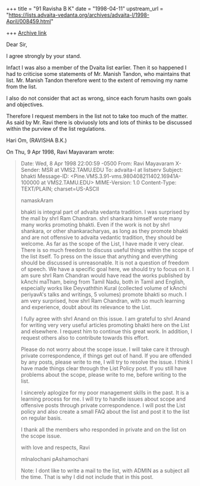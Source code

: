 +++
title = "91 Ravisha B K"
date = "1998-04-11"
upstream_url = "https://lists.advaita-vedanta.org/archives/advaita-l/1998-April/008459.html"

+++
[Archive link](https://lists.advaita-vedanta.org/archives/advaita-l/1998-April/008459.html)

Dear Sir,

I agree strongly by your stand.

Infact I was also a member of the Dvaita list earlier.
Then it so happened I had to criticise some statements of Mr. Manish Tandon,
who maintains that list. Mr. Manish Tandon therefore went to the extent
of removing my name from the list.

I also do not consider that act as wrong, since each forum hasits own
goals and objectives.

Therefore I request members in the list not to take too much of the matter.
As said by Mr. Ravi there is obviuosly lots and lots of thinks to be
discussed within the purview of the list regulations.

Hari Om,
(RAVISHA B.K.)



On Thu, 9 Apr 1998, Ravi Mayavaram wrote:

>   Date: Wed, 8 Apr 1998 22:00:59 -0500
>   From: Ravi Mayavaram <MSR at acs.tamu.edu>
>   X-Sender: MSR at VMS2.TAMU.EDU
>   To: advaita-l at listserv
>   Subject: bhakti
>   Message-ID: <Pine.VMS.3.91-vms.980408211402.16941A-100000 at VMS2.TAMU.EDU>
>   MIME-Version: 1.0
>   Content-Type: TEXT/PLAIN; charset=US-ASCII
>
>   namaskAram
>
>   bhakti is integral part of advaita vedanta tradition. I was surprised by
>   the mail by shrI Ram Chandran. shrI shankara himself wrote many many works
>   promoting bhakti. Even if the work is not by shrI shankara, or other
>   shankaracharyas, as long as they promote bhakti and are not offensive to
>   advaita vedantic tradition, they should be welcome.  As far as the scope
>   of the List, I have made it very clear.  There is so much freedom to
>   discuss useful things within the scope of the list itself. To press on the
>   issue that anything and everything should be discussed is unreasonable. It
>   is not a question of freedom of speech. We have a specific goal here, we
>   should try to focus on it.  I am sure shrI Ram Chandran would have read
>   the works published by kAnchi maTham, being from Tamil Nadu, both in Tamil
>   and English, especially works like Deyvaththin Kural (collected volume of
>   kAnchi periyavA's talks and writings, 5 volumes) promote bhakti so much. I
>   am very surprised, how shrI Ram Chandran, with so much learning and
>   experience, doubt about its relevance to the List.
>
>
>   I fully agree with shrI Anand on this issue.  I am  grateful to shrI
>   Anand for writing very very useful articles promoting bhakti here  on the
>   List and elsewhere. I request him to continue this great work. In
>   addition,  I request others also to contribute towards this effort.
>
>   Please do not worry about the scope issue. I will take care it through
>   private correspondence, if things get out of hand. If you are offended by
>   any posts, please write to me, I will try to resolve the issue. I think I
>   have made things clear through the List Policy post. If you still have
>   problems about the scope, please write to me, before writing to the list.
>
>   I sincerely aplogize for my poor management skills in the past. It is a
>   learning process for me. I will try to handle issues  about scope and
>   offensive posts through private correspondence. I will post the List
>   policy and also create a small FAQ about the list and post it  to the
>   list on regular basis.
>
>   I thank all the members who responded in private and on the list on the
>   scope issue.
>
>   with love and respects,
>   Ravi
>
>   mInalochani pAshamochani
>
>
>   Note: I dont like to write a mail to the list, with ADMIN as a subject
>   all the time. That is why I did not include that in this post.
>

